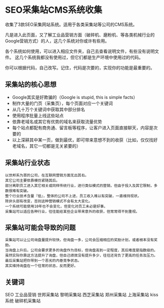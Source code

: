 # SEO采集站CMS系统收集

收集了3款SEO采集网站系统。适用于各类采集站等公司的CMS系统。

凡是进入此页面，又了解工业品营销方面（破碎机、磨粉机、等各类机械行业的Google营销方式）的人，这几个系统对你或许有些用。

各个系统如何使用，可以进入相应文件夹，自己去查看说明文件，有些没有说明文件。
这几个系统我都没有使用过，但它们都是生产环境中使用过的代码。

你可以根据代码，自己改写。记住，代码是次要的，实现你的功能是最重要的。

## 采集站的核心思想

- Google其实是好欺骗的（Google is stupid, this is simple facts）
- 制作大量的门页（采集页），每个页面对应一个关键词
- 从几十万个关键词中获取其中部分排名
- 使用程序批量上线这些站点
- 依靠老域名或其它有优势的域名来获取流量优势
- 每个站点都配有商务通、留言板等程序，让客户进入页面直接聊天，内容是次要的
- 以上深耕其中某一页，做到最优，即可带来意想不到的收获（比如，仅仅找好老域名，其它一切都是无关紧要的）

## 采集站行业状态

    以世邦系为首的公司，在互联网营销方面无出其右。
    其它公司主要依靠模仿紧随其后。
    部分离职员工进入其它相关或同样传统行业，进行类似模式的营销，但由于投入及其它限制，多数很难有突破。
    整个行业技术含量『低』，整体的公司不上进，员工收入难以有突破，一直维持现状。
    除非头部有改变，否则这种营销模式不会有太大变化。
    一个系统可能使用10年也不会变化，但变化对员工未必是好事。
    采集站可以适应各种行业，往往能给某些企业带来意外的收获，但常常得不到重视。

## 采集站可能会导致的问题

    采集站可以让公司询盘量提升较快，但询盘一多，公司会压缩相应的奖励计划，或者根本没有奖励。
    当询盘上升后，公司会要求更多的询盘作为目标，但询盘高到一定程度，其后难度是指数级的。
    虽然实际你靠这方法提升了询盘，但自己绩效没有提升多少，往往还背负了更高的任务及压力。
    最后采集站把你带到一个恶劣的内巻竞争状态。
    其实维持询盘在一个往常的状态，反而更好。

## 关键词

SEO 工业品营销 世邦采集站 黎明采集站 西芝采集站 郑州采集站 上海采集站 kiss系统 破碎机采集站